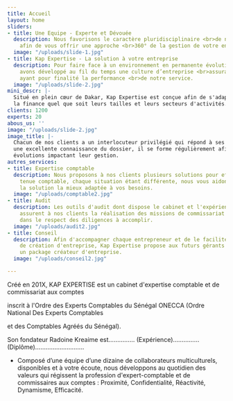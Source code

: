```yaml
---
title: Accueil
layout: home
sliders:
- title: Une Equipe - Experte et Dévouée
  description: Nous favorisons le caractère pluridisciplinaire <br>de nos collaborateurs
    afin de vous offrir une approche <br>360° de la gestion de votre entreprise...
  image: "/uploads/slide-1.jpg"
- title: Kap Expertise - La solution à votre entreprise
  description: Pour faire face à un environnement en permanente évolution, <br>nous
    avons développé au fil du temps une culture d’entreprise <br>assurant des valeurs
    ayant pour finalité la performance <br>de notre service.
  image: "/uploads/slide-2.jpg"
mini_descr: |-
  Situé en plein cœur de Dakar, Kap Expertise est conçue afin de s'adapter à l'ensemble des acteurs de
  la finance quel que soit leurs tailles et leurs secteurs d'activités.
clients: 1200
experts: 20
abous_us: ''
image: "/uploads/slide-2.jpg"
image_title: |-
  Chacun de nos clients a un interlocuteur privilégié qui répond à ses attentes et le conseil. Possédant
  une excellente connaissance du dossier, il se forme régulièrement afin d’être toujours au fait des
  évolutions impactant leur gestion.
autres_services:
- title: Expertise comptable
  description: Nous proposons à nos clients plusieurs solutions pour effectuer la
    tenue comptable, chaque situation étant différente, nous vous aidons à rechercher
    la solution la mieux adaptée à vos besoins.
  image: "/uploads/comptable2.jpg"
- title: Audit
  description: Les outils d'audit dont dispose le cabinet et l'expérience de nos collaborateurs
    assurent à nos clients la réalisation des missions de commissariat aux comptes
    dans le respect des diligences à accomplir.
  image: "/uploads/audit2.jpg"
- title: Conseil
  description: Afin d'accompagner chaque entrepreneur et de le faciliter dans sa démarche
    de création d'entreprise, Kap Expertise propose aux futurs gérants ou dirigeants
    un package créateur d'entreprise.
  image: "/uploads/conseil2.jpg"

---
```

<p>Créé en 201X, KAP EXPERTISE est un cabinet d&#39;expertise comptable et de commissariat aux comptes

inscrit à l'Ordre des Experts Comptables du Sénégal ONECCA (Ordre National Des Experts Comptables

et des Comptables Agréés du Sénégal).

Son fondateur Radoine Kreaime est…………… (Expérience)…………… (Diplôme)……………………….</p>

<ul class="list-icons">

<li class="object-non-visible animated object-visible fadeInUpSmall" data-animation-effect="fadeInUpSmall"><i class="icon-check"></i>Composé d’une équipe d’une dizaine de collaborateurs multiculturels, disponibles et à votre écoute, nous développons au quotidien des valeurs qui régissent la profession d'expert-comptable et de commissaires aux comptes : Proximité, Confidentialité, Réactivité, Dynamisme, Efficacité.</li>

</ul>